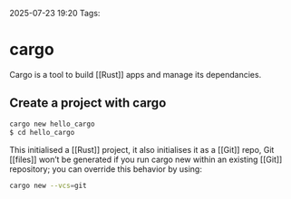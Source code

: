2025-07-23 19:20
Tags: 

# cargo

Cargo is a tool to build [[Rust]] apps and manage its dependancies.

## Create a project with cargo

```bash
cargo new hello_cargo
$ cd hello_cargo
```

This initialised a [[Rust]] project, it also initialises it as a [[Git]] repo, Git [[files]] won’t be generated if you run cargo new within an existing [[Git]] repository; you can override this behavior by using:
``` bash
cargo new --vcs=git
```